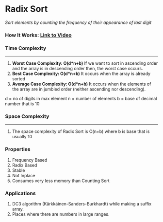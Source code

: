 # Radix Sort

*Sort elements by counting the frequency of their appearance of last digit*

### How It Works: [Link to Video](https://www.youtube.com/watch?v=HuwgdPVEwCc)

### Time Complexity

---

1. **Worst Case Complexity: O(d*n+b)**
   If we want to sort in ascending order and the array is in descending order then, the worst case occurs.
2. **Best Case Complexity: O(d*n+b)**
   It occurs when the array is already sorted
3. **Average Case Complexity: O(d*n+b)**
   It occurs when the elements of the array are in jumbled order (neither ascending nor descending).

d = no of digits in max element
n = number of elements
b = base of decimal number that is 10

### Space Complexity

---

1. The space complexity of Radix Sort is O(n+b) where b is base that is usually 10

### Properties

1. Frequency Based
2. Radix Based
3. Stable
4. Not Inplace
5. Consumes very less memory than Counting Sort

### Applications

1. DC3 algorithm (Kärkkäinen-Sanders-Burkhardt) while making a suffix array.
2. Places where there are numbers in large ranges.
